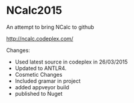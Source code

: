 # NCalc2015
An attempt to bring NCalc to github

http://ncalc.codeplex.com/

Changes:
- Used latest source in codeplex in 26/03/2015
- Updated to ANTLR4.
- Cosmetic Changes
- Included gramar in project
- added appveyor build
- published to Nuget